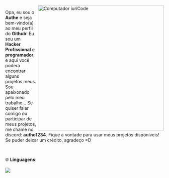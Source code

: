 <img src="https://imgur.com/QdSK5JM.png" min-width="400px" max-width="400px" width="400px" align="right" alt="Computador iuriCode">

<p align="left"> 
Opa, eu sou o <strong>Authe</strong> e seja bem-vindo(a) ao meu perfil do <strong>Github</strong>!
Eu sou um <strong>Hacker Profissional</strong> e <strong>programador</strong>, e aqui você poderá encontrar alguns projetos meus.
Sou apaixonado pelo meu trabalho...
Se quiser falar comigo ou participar de meus projetos, me chame no discord: <strong>authe1234</strong>.
Fique a vontade para usar meus projetos disponíveis! Se puder deixar um crédito, agradeço =D
</p><br>

<p align="left">
  🌐 <strong>Linguagens</strong>: <br><br> <img src="https://skillicons.dev/icons?i=python,js"/>
</p>
